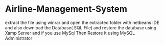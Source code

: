 # Airline-Management-System
extract the file using winrar and open the extracted folder with netbeans IDE
and also download the Database(.SQL File) and restore the database using Xamp Server
and if you use MySql Then Restore it using MySQL Administrator

